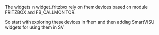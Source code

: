 The widgets in widget_fritzbox rely on fhem devices based on module FRITZBOX and FB_CALLMONITOR.

So start with exploring these devices in fhem and then adding SmartVISU widgets for using them in SV!

